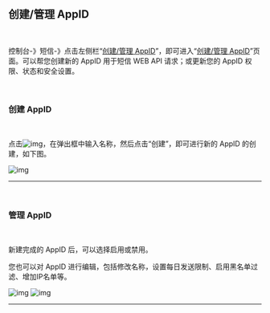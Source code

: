 ## 创建/管理 AppID

 <br>

控制台-》短信-》点击左侧栏“[创建/管理 AppID](https://www.mysubmail.com/console/sms/apps)”，即可进入“[创建/管理 AppID](https://www.mysubmail.com/console/sms/apps)”页面。可以帮您创建新的 AppID 用于短信 WEB API 请求；或更新您的 AppID 权限、状态和安全设置。

 <br>

### **创建 AppID**

<br>

点击![img](https://libraries.mysubmail.com/public/99040a5a4bb73c0f8ab0495dae84a27f/images/48223090921c7caf9b013309195b318a.png)，在弹出框中输入名称，然后点击“创建”，即可进行新的 AppID 的创建，如下图。

![img](https://libraries.mysubmail.com/public/99040a5a4bb73c0f8ab0495dae84a27f/images/0062c4d96ca3d5819c8f23bad3798020.gif)


------

 <br>

### **管理 AppID**

<br>

新建完成的 AppID 后，可以选择启用或禁用。

您也可以对 AppID 进行编辑，包括修改名称，设置每日发送限制、启用黑名单过滤、增加IP名单等。


![img](https://libraries.mysubmail.com/public/99040a5a4bb73c0f8ab0495dae84a27f/images/265df0b921844989e6d22fabb1296469.png)
![img](https://libraries.mysubmail.com/public/99040a5a4bb73c0f8ab0495dae84a27f/images/94d364733c2e23b741b145bbcf50a461.png)

------